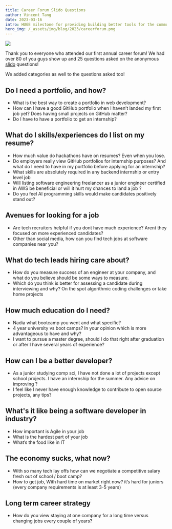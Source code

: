 ```yaml
---
title: Career Forum Slido Questions
author: Vincent Tang
date: 2023-03-16
intro: HUGE milestone for providing building better tools for the community
hero_img: /_assets/img/blog/2023/careerforum.png
---
```


![](/_assets/img/blog/2023/careerforum1.png)

Thank you to everyone who attended our first annual career forum! We had over 80 of you guys show up and 25 questions asked on the anonymous [slido](https://app.sli.do/event/i9vtWqYAwbYNzSa4gCRYyS/live/questions) questions!

We added categories as well to the questions asked too!

## Do I need a portfolio, and how?

- What is the best way to create a portfolio in web development?
- How can I have a good GitHub portfolio when I haven’t landed my first job yet? Does having small projects on GitHub matter?
- Do I have to have a portfolio to get an internship?

## What do I skills/experiences do I list on my resume?

- How much value do hackathons have on resumes? Even when you lose.
- Do employers really view GitHub portfolios for internship purposes? And what do I need to have in my portfolio before applying for an internship?
- What skills are absolutely required in any backend internship or entry level job
- Will listing software engineering freelancer as a junior engineer certified in AWS be beneficial or will it hurt my chances to land a job ?
- Do you feel AI programming skills would make candidates positively stand out?

## Avenues for looking for a job

- Are tech recruiters helpful if you dont have much experience? Arent they focused on more experienced candidates?
- Other than social media, how can you find tech jobs at software companies near you?

## What do tech leads hiring care about?

- How do you measure success of an engineer at your company, and what do you believe should be some ways to measure.
- Which do you think is better for assessing a candidate during interviewing and why? On the spot algorithmic coding challenges or take home projects

## How much education do I need?

- Nadia what bootcamp you went and what specific?
- 4 year university vs boot camps? In your opinion which is more advantageous to have and why?
- I want to pursue a master degree, should I do that right after graduation or after I have several years of experience?

## How can I be a better developer?

- As a junior studying comp sci, I have not done a lot of projects except school projects. I have an internship for the summer. Any advice on improving ?
- I feel like I never have enough knowledge to contribute to open source projects, any tips?

## What's it like being a software developer in industry?

- How important is Agile in your job
- What is the hardest part of your job
- What’s the food like in IT

## The economy sucks, what now?

- With so many tech lay offs how can we negotiate a competitive salary fresh out of school / boot camp?
- How to get job, With hard time on market right now? it’s hard for juniors (every company requirements is at least 3-5 years)

## Long term career strategy

- How do you view staying at one company for a long time versus changing jobs every couple of years?
